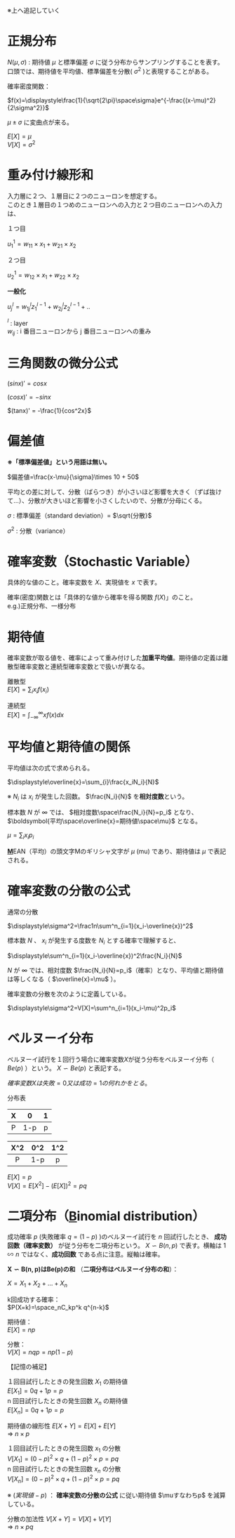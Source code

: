 ※上へ追記していく

# 正規分布

$N(\mu,\sigma)$ : 期待値 $\mu$ と標準偏差 $\sigma$ に従う分布からサンプリングすることを表す。口頭では、期待値を平均値、標準偏差を分散( $\sigma^2$ )と表現することがある。

確率密度関数：

$f(x)=\displaystyle\frac{1}{\sqrt{2\pi}\space\sigma}e^{-\frac{(x-\mu)^2}{2\sigma^2}}$

$\mu\pm\sigma$ に変曲点が来る。

$E[X]=\mu$  
$V[X]=\sigma^2$

# 重み付け線形和

入力層に２つ、１層目に２つのニューロンを想定する。  
このとき１層目の１つめのニューロンへの入力と２つ目のニューロンへの入力は、  

１つ目

$u^1_1 = w_{11}\times x_1 + w_{21}\times x_2$

２つ目

$u^1_2 = w_{12}\times x_1 + w_{22}\times x_2$

**一般化**

$u^l_j = w^l_{1j}z_1^{l-1}+w^l_{2j}z_2^{l-1}+..$

$^l$ : layer  
$w_{ij}$ : i 番目ニューロンから j 番目ニューロンへの重み

# 三角関数の微分公式

$(sinx)' = cosx$

$(cosx)' = -sinx$

$(tanx)' = -\frac{1}{cos^2x}$


# 偏差値
**※「標準偏差値」という用語は無い。**

$偏差値=\frac{x-\mu}{\sigma}\times 10 + 50$

平均との差に対して、分散（ばらつき）が小さいほど影響を大きく（ずば抜けて...）、分散が大きいほど影響を小さくしたいので、分散が分母にくる。

$\sigma$ : 標準偏差（standard deviation）= $\sqrt{分散}$

$\sigma^2$ : 分散（variance）

# 確率変数（Stochastic Variable）
具体的な値のこと。確率変数を $X$、実現値を $x$ で表す。

確率(密度)関数とは「具体的な値から確率を得る関数 $f(X)$」のこと。  
e.g.)正規分布、一様分布

# 期待値
確率変数が取る値を、確率によって重み付けした**加重平均値**。期待値の定義は離散型確率変数と連続型確率変数とで扱いが異なる。

離散型  
$E[X]=\sum_i{x_if(x_i)}$

連続型  
$E[X]=\int^{\infty}_{-\infty}{xf(x)dx}$

# 平均値と期待値の関係
平均値は次の式で求められる。

$\displaystyle\overline{x}=\sum_{i}\frac{x_iN_i}{N}$

※ ${N_i}$ は ${x_i}$ が発生した回数。 $\frac{N_i}{N}$ を**相対度数**という。

標本数 $N$ が $\infty$ では、 $相対度数\space\frac{N_i}{N}=p_i$ となり、 $\boldsymbol{平均\space\overline{x}=期待値\space\mu}$ となる。  

$\displaystyle\mu=\sum_{i}x_ip_i$

<u>**M**</u>EAN（平均）の頭文字Mのギリシャ文字が $\mu$ (mu) であり、期待値は $\mu$ で表記される。

# 確率変数の分散の公式
通常の分散

$\displaystyle\sigma^2=\frac1n\sum^n_{i=1}(x_i-\overline{x})^2$

標本数 $N$ 、 ${x_i}$ が発生する度数を $N_i$ とする確率で理解すると、

$\displaystyle\sum^n_{i=1}(x_i-\overline{x})^2\frac{N_i}{N}$

$N$ が $\infty$ では、相対度数 $\frac{N_i}{N}=p_i$（確率）となり、平均値と期待値は等しくなる（ $\overline{x}=\mu$ ）。

確率変数の分散を次のように定義している。

$\displaystyle\sigma^2=V[X]=\sum^n_{i=1}(x_i-\mu)^2p_i$

# ベルヌーイ分布
ベルヌーイ試行を１回行う場合に確率変数$X$が従う分布をベルヌーイ分布（ $Be(p)$ ）という。 $X\backsim Be(p)$ と表記する。

$確率変数Xは失敗=0又は成功=1の何れかをとる。$

分布表

|X|0|1|
|:---:|:---:|:---:|
|P|1-p|p|

| X^2 |0^2|1^2|
|:---:|:---:|:---:|
|P|1-p|p|

$E[X]=p$  
$V[X]=E[X^2]-(E[X])^2=pq$

# 二項分布（<u>B</u>inomial distribution）
成功確率 $p$ (失敗確率 $q=(1-p)$ )のベルヌーイ試行を $n$ 回試行したとき、 **成功回数（確率変数）** が従う分布を二項分布という。 $X\backsim B(n,p)$ で表す。横軸は $1\backsim n$ ではなく、**成功回数** である点に注意。縦軸は確率。

$\boldsymbol{X\backsim B(n,p) は Be(p) の和}$ （**二項分布はベルヌーイ分布の和**）：

$X=X_1+X_2+ ... +X_n$

k回成功する確率：  
$P(X=k)=\space_nC_kp^k q^{n-k}$

期待値：  
$E[X]=np$

分散：  
$V[X]=nqp=np(1-p)$

【記憶の補足】

１回目試行したときの発生回数 $X_1$ の期待値  
$E[X_1]=0q+1p=p$  
n 回目試行したときの発生回数 $X_n$ の期待値  
$E[X_n]=0q+1p=p$

期待値の線形性 $E[X+Y]=E[X]+E[Y]$  
⇒ $n\times p$

１回目試行したときの発生回数 $x_1$ の分散  
$V[X_1]=(0-p)^2\times{q}+(1-p)^2\times{p}=pq$  
n 回目試行したときの発生回数 $x_n$ の分散  
$V[X_n]=(0-p)^2\times{q}+(1-p)^2\times{p}=pq$  

※ $(実現値-p)$ ： **確率変数の分散の公式** に従い期待値 $\muすなわちp$ を減算している。

分散の加法性 $V[X+Y]=V[X]+V[Y]$  
⇒ $n\times{pq}$
